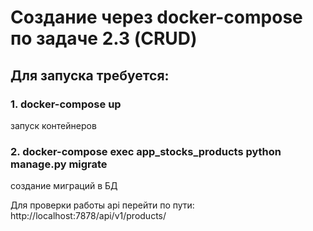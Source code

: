 # Создание через docker-compose по задаче 2.3 (CRUD)

## Для запуска требуется:

### 1. docker-compose up
запуск контейнеров

### 2. docker-compose exec app_stocks_products python manage.py migrate

создание миграций в БД

Для проверки работы api перейти по пути:
http://localhost:7878/api/v1/products/